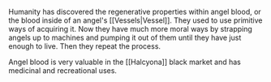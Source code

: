 Humanity has discovered the regenerative properties within angel blood, or the blood inside of an angel's [[Vessels|Vessel]]. They used to use primitive ways of acquiring it. Now they have much more moral ways by strapping angels up to machines and pumping it out of them until they have just enough to live. Then they repeat the process.

Angel blood is very valuable in the [[Halcyona]] black market and has medicinal and recreational uses.